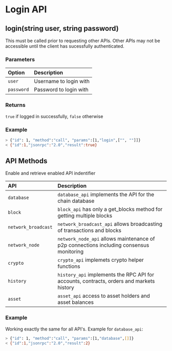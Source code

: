 # Login API

## login\(string user, string password\)

This must be called prior to requesting other APIs. Other APIs may not be accessible until the client has sucessfully authenticated.

### Parameters

| Option | Description |
| :--- | :--- |
| `user` | Username to login with |
| `password` | Password to login with |

### Returns

`true` if logged in successfully, `false` otherwise

### Example

```bash
> {"id": 1, "method":"call", "params":[1,"login",["", ""]]}
< {"id":1,"jsonrpc":"2.0","result":true}
```

## API Methods

Enable and retrieve enabled API indentifier

| API | Description |
| :--- | :--- |
| `database` | `database_api` implements the API for the chain database |
| `block` | `block_api` has only a get\_blocks method for getting multiple blocks |
| `network_broadcast` | `network_broadcast_api` allows broadcasting of transactions and blocks |
| `network_node` | `network_node_api` allows maintenance of p2p connections including consensus monitoring |
| `crypto` | `crypto_api` implemets crypto helper functions |
| `history` | `history_api` implements the RPC API for accounts, contracts, orders and markets history |
| `asset` | `asset_api` access to asset holders and asset balances |

### Example

Working exactly the same for all API's. Example for `database_api`:

```bash
> {"id": 1, "method":"call", "params":[1,"database",[]]}
< {"id":1,"jsonrpc":"2.0","result":2}
```
